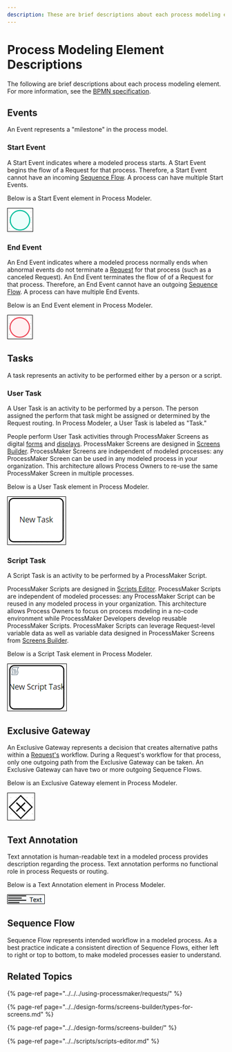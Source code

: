 ```yaml
---
description: These are brief descriptions about each process modeling element.
---
```


# Process Modeling Element Descriptions

The following are brief descriptions about each process modeling element. For more information, see the [BPMN specification](https://www.omg.org/spec/BPMN/2.0/About-BPMN/).

## Events

An Event represents a "milestone" in the process model.

### Start Event

A Start Event indicates where a modeled process starts. A Start Event begins the flow of a Request for that process. Therefore, a Start Event cannot have an incoming [Sequence Flow](process-modeling-element-descriptions.md#sequence-flow). A process can have multiple Start Events.

Below is a Start Event element in Process Modeler.

![Start Event element](../../../.gitbook/assets/start-event-element-process-modeler-processes.png)

### End Event

An End Event indicates where a modeled process normally ends when abnormal events do not terminate a [Request](../../../using-processmaker/requests/) for that process \(such as a canceled Request\). An End Event terminates the flow of of a Request for that process. Therefore, an End Event cannot have an outgoing [Sequence Flow](process-modeling-element-descriptions.md#sequence-flow). A process can have multiple End Events.

Below is an End Event element in Process Modeler.

![End Event element](../../../.gitbook/assets/end-event-element-process-modeler-processes.png)

## Tasks

A task represents an activity to be performed either by a person or a script.

### User Task

A User Task is an activity to be performed by a person. The person assigned the perform that task might be assigned or determined by the Request routing. In Process Modeler, a User Task is labeled as "Task."

People perform User Task activities through ProcessMaker Screens as digital [forms](../../design-forms/screens-builder/types-for-screens.md#forms) and [displays](../../design-forms/screens-builder/types-for-screens.md#display). ProcessMaker Screens are designed in [Screens Builder](../../design-forms/screens-builder/). ProcessMaker Screens are independent of modeled processes: any ProcessMaker Screen can be used in any modeled process in your organization. This architecture allows Process Owners to re-use the same ProcessMaker Screen in multiple processes.

Below is a User Task element in Process Modeler.

![User Task element](../../../.gitbook/assets/task-element-process-modeler-processes.png)

### Script Task

A Script Task is an activity to be performed by a ProcessMaker Script.

ProcessMaker Scripts are designed in [Scripts Editor](../../scripts/scripts-editor.md). ProcessMaker Scripts are independent of modeled processes: any ProcessMaker Script can be reused in any modeled process in your organization. This architecture allows Process Owners to focus on process modeling in a no-code environment while ProcessMaker Developers develop reusable ProcessMaker Scripts. ProcessMaker Scripts can leverage Request-level variable data as well as variable data designed in ProcessMaker Screens from [Screens Builder](../../design-forms/screens-builder/).

Below is a Script Task element in Process Modeler.

![Script Task element](../../../.gitbook/assets/script-task-element-process-modeler-processes.png)

## Exclusive Gateway

An Exclusive Gateway represents a decision that creates alternative paths within a [Request's](../../../using-processmaker/requests/) workflow. During a Request's workflow for that process, only one outgoing path from the Exclusive Gateway can be taken. An Exclusive Gateway can have two or more outgoing Sequence Flows.

Below is an Exclusive Gateway element in Process Modeler.

![Exclusive Gateway element](../../../.gitbook/assets/exclusive-gateway-element-process-modeler-processes.png)

## Text Annotation

Text annotation is human-readable text in a modeled process provides description regarding the process. Text annotation performs no functional role in process Requests or routing.

Below is a Text Annotation element in Process Modeler.

![Text Annotation element](../../../.gitbook/assets/text-control-screens-builder-processes%20%281%29.png)

## Sequence Flow

Sequence Flow represents intended workflow in a modeled process. As a best practice indicate a consistent direction of Sequence Flows, either left to right or top to bottom, to make modeled processes easier to understand.

## Related Topics

{% page-ref page="../../../using-processmaker/requests/" %}

{% page-ref page="../../design-forms/screens-builder/types-for-screens.md" %}

{% page-ref page="../../design-forms/screens-builder/" %}

{% page-ref page="../../scripts/scripts-editor.md" %}

